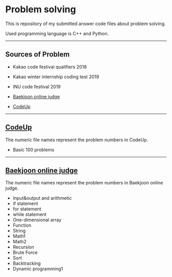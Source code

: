 Problem solving
===============

This is repository of my submitted answer code files about problem solving.

Used programming language is C++ and Python.

- - -

Sources of Problem
------------------

- Kakao code festival qualifiers 2018
  
- Kakao winter internship coding test 2019
  
- INU code festival 2019

- [Baekjoon online judge][Baekjoon link]

- [CodeUp][CodeUp link]

[Baekjoon link]: https://www.acmicpc.net "Baekjoon online judge link"
[CodeUp link]: https://codeup.kr/index.php "CodeUp link"
- - -

[CodeUp][CodeUp link]
  ----------------------------------------------------------------------------

  The numeric file names represent the problem numbers in CodeUp.

- Basic 100 problems

- - -

[Baekjoon online judge][Baekjoon link]
  ----------------------------------------------------------------------------

  The numeric file names represent the problem numbers in Baekjoon online judge.

- Input&output and arithmetic
- if statement
- for statement
- while statement
- One-dimensional array
- Function
- String
- Math1
- Math2
- Recursion
- Brute Force
- Sort
- Backtracking
- Dynamic programming1
  